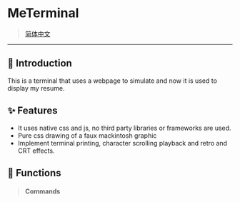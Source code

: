 # MeTerminal
 >[简体中文](./docs/README-ZH.md)
 ---

 ## 📢 Introduction
  This is a terminal that uses a webpage to simulate and now it is used to display my resume.
 

 ## ✨ Features
- It uses native css and js, no third party libraries or frameworks are used.
- Pure css drawing of a faux mackintosh graphic
- Implement terminal printing, character scrolling playback and retro and CRT effects.

 ## 🔧 Functions
 >#### Commands
